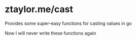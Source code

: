 # ztaylor.me/cast

Provides some super-easy functions for casting values in go


Now I will never write these functions again
